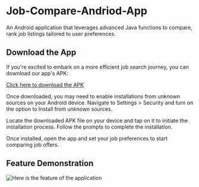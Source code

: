 # Job-Compare-Andriod-App

An Android application that leverages advanced Java functions to compare, rank job listings tailored to user preferences.

## Download the App
If you're excited to embark on a more efficient job search journey, you can download our app's APK:

[Click here to download the APK](https://github.com/xfng/Job_Comparision_App/blob/main/app-release.apk)

Once downloaded, you may need to enable installations from unknown sources on your Android device. Navigate to Settings > Security and turn on the option to Install from unknown sources.

Locate the downloaded APK file on your device and tap on it to initiate the installation process. Follow the prompts to complete the installation.

Once installed, open the app and set your job preferences to start comparing job offers.


## Feature Demonstration
![Here is the feature of the application](/Demo/Feature_Demo.gif)
